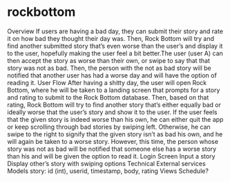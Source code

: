 # rockbottom

Overview
If users are having a bad day, they can submit their story and rate it on how bad they thought their day was. Then, Rock Bottom will try and find another submitted story that’s even worse than the user’s and display it to the user, hopefully making the user feel a bit better.The user (user A) can then accept the story as worse than their own, or swipe to say that that story was not as bad. Then, the person with the not as bad story will be notified that another user has had a worse day and will have the option of reading it.
User Flow
After having a shitty day, the user will open Rock Bottom, where he will be taken to a landing screen that prompts for a story and rating to submit to the Rock Bottom database. Then, based on that rating, Rock Bottom will try to find another story that’s either equally bad or ideally worse that the user’s story and show it to the user. If the user feels that the given story is indeed worse than his own, he can either quit the app or keep scrolling through bad stories by swiping left. Otherwise, he can swipe to the right to signify that the given story isn’t as bad his own, and he will again be taken to a worse story. However, this time, the person whose story was not as bad will be notified that someone else has a worse story than his and will be given the option to read it.
Login Screen
Input a story
Display other’s story with swiping options
Technical
External services
Models
story: id (int), userid, timestamp, body, rating
Views
Schedule?
